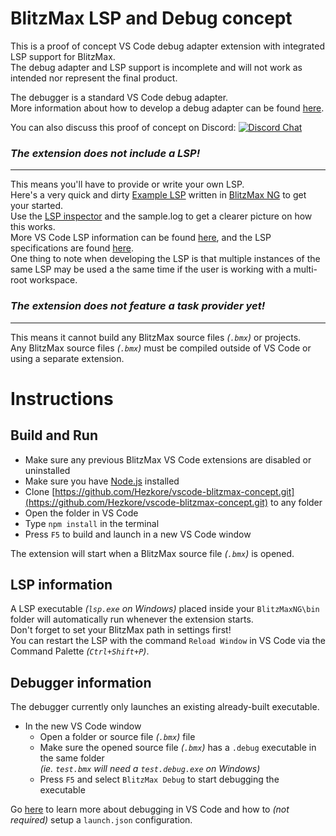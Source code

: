 # BlitzMax LSP and Debug concept

This is a proof of concept VS Code debug adapter extension with integrated LSP support for BlitzMax.\
The debug adapter and LSP support is incomplete and will not work as intended nor represent the final product.

The debugger is a standard VS Code debug adapter.\
More information about how to develop a debug adapter can be found
[here](https://code.visualstudio.com/docs/extensions/example-debuggers).

You can also discuss this proof of concept on Discord: [![Discord Chat](https://img.shields.io/discord/613699895139762176.svg?logo=discord&style=social)](https://discord.gg/DrrVwhz)

### ***The extension does *not* include a LSP!***
---
This means you'll have to provide or write your own LSP.\
Here's a very quick and dirty [Example LSP](https://gist.github.com/Hezkore/a48373bbc19815655ca7d5938325524e) written in [BlitzMax NG](https://blitzmax.org/) to get your started.\
Use the [LSP inspector](https://microsoft.github.io/language-server-protocol/inspector/) and the sample.log to get a clearer picture on how this works.\
More VS Code LSP information can be found
[here](https://code.visualstudio.com/api/language-extensions/language-server-extension-guide), and the LSP specifications are found [here](https://microsoft.github.io/language-server-protocol/specifications/specification-current/).\
One thing to note when developing the LSP is that multiple instances of the same LSP may be used a the same time if the user is working with a multi-root workspace.

### ***The extension does *not* feature a task provider yet!***
---
This means it cannot build any BlitzMax source files *(`.bmx`)* or projects.\
Any BlitzMax source files *(`.bmx`)* must be compiled outside of VS Code or using a separate extension.

# Instructions
## Build and Run
* Make sure any previous BlitzMax VS Code extensions are disabled or uninstalled
* Make sure you have [Node.js](https://nodejs.org/) installed
* Clone [https://github.com/Hezkore/vscode-blitzmax-concept.git](https://github.com/Hezkore/vscode-blitzmax-concept.git) to any folder
* Open the folder in VS Code
* Type `npm install` in the terminal
* Press `F5` to build and launch in a new VS Code window

The extension will start when a BlitzMax source file *(`.bmx`)* is opened.

## LSP information
A LSP executable *(`lsp.exe` on Windows)* placed inside your `BlitzMaxNG\bin` folder will automatically run whenever the extension starts.\
Don't forget to set your BlitzMax path in settings first!\
You can restart the LSP with the command `Reload Window` in VS Code via the Command Palette *(`Ctrl+Shift+P`)*.

## Debugger information
The debugger currently only launches an existing already-built executable.
* In the new VS Code window
  * Open a folder or source file *(`.bmx`)* file
  * Make sure the opened source file *(`.bmx`)* has a `.debug` executable in the same folder\
  *(ie. `test.bmx` will need a `test.debug.exe` on Windows)*
  * Press `F5` and select `BlitzMax Debug` to start debugging the executable

Go [here](https://code.visualstudio.com/docs/editor/debugging#_run-view) to learn more about debugging in VS Code and how to *(not required)* setup a `launch.json` configuration.